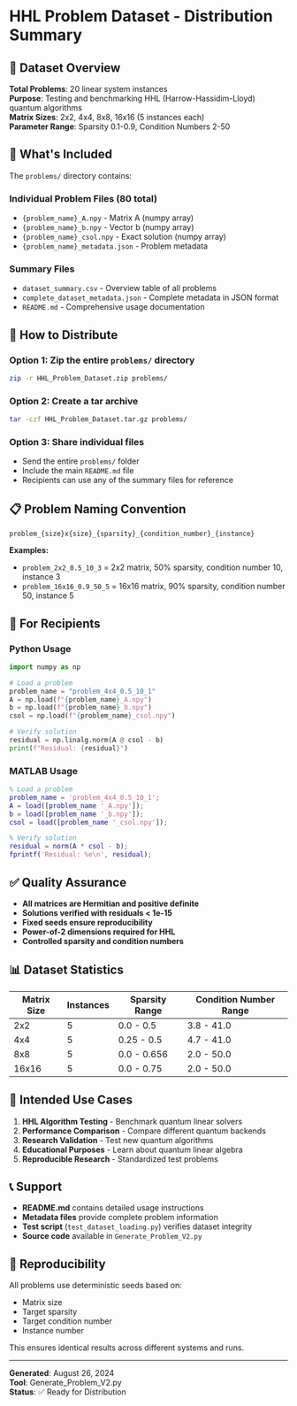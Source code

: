# HHL Problem Dataset - Distribution Summary

## 🎯 Dataset Overview

**Total Problems**: 20 linear system instances  
**Purpose**: Testing and benchmarking HHL (Harrow-Hassidim-Lloyd) quantum algorithms  
**Matrix Sizes**: 2x2, 4x4, 8x8, 16x16 (5 instances each)  
**Parameter Range**: Sparsity 0.1-0.9, Condition Numbers 2-50  

## 📁 What's Included

The `problems/` directory contains:

### **Individual Problem Files (80 total)**
- `{problem_name}_A.npy` - Matrix A (numpy array)
- `{problem_name}_b.npy` - Vector b (numpy array)  
- `{problem_name}_csol.npy` - Exact solution (numpy array)
- `{problem_name}_metadata.json` - Problem metadata

### **Summary Files**
- `dataset_summary.csv` - Overview table of all problems
- `complete_dataset_metadata.json` - Complete metadata in JSON format
- `README.md` - Comprehensive usage documentation

## 🚀 How to Distribute

### **Option 1: Zip the entire `problems/` directory**
```bash
zip -r HHL_Problem_Dataset.zip problems/
```

### **Option 2: Create a tar archive**
```bash
tar -czf HHL_Problem_Dataset.tar.gz problems/
```

### **Option 3: Share individual files**
- Send the entire `problems/` folder
- Include the main `README.md` file
- Recipients can use any of the summary files for reference

## 📋 Problem Naming Convention

```
problem_{size}x{size}_{sparsity}_{condition_number}_{instance}
```

**Examples:**
- `problem_2x2_0.5_10_3` = 2x2 matrix, 50% sparsity, condition number 10, instance 3
- `problem_16x16_0.9_50_5` = 16x16 matrix, 90% sparsity, condition number 50, instance 5

## 🔧 For Recipients

### **Python Usage**
```python
import numpy as np

# Load a problem
problem_name = "problem_4x4_0.5_10_1"
A = np.load(f"{problem_name}_A.npy")
b = np.load(f"{problem_name}_b.npy")
csol = np.load(f"{problem_name}_csol.npy")

# Verify solution
residual = np.linalg.norm(A @ csol - b)
print(f"Residual: {residual}")
```

### **MATLAB Usage**
```matlab
% Load a problem
problem_name = 'problem_4x4_0.5_10_1';
A = load([problem_name '_A.npy']);
b = load([problem_name '_b.npy']);
csol = load([problem_name '_csol.npy']);

% Verify solution
residual = norm(A * csol - b);
fprintf('Residual: %e\n', residual);
```

## ✅ Quality Assurance

- **All matrices are Hermitian and positive definite**
- **Solutions verified with residuals < 1e-15**
- **Fixed seeds ensure reproducibility**
- **Power-of-2 dimensions required for HHL**
- **Controlled sparsity and condition numbers**

## 📊 Dataset Statistics

| Matrix Size | Instances | Sparsity Range | Condition Number Range |
|-------------|-----------|----------------|----------------------|
| 2x2         | 5         | 0.0 - 0.5      | 3.8 - 41.0           |
| 4x4         | 5         | 0.25 - 0.5     | 4.7 - 41.0           |
| 8x8         | 5         | 0.0 - 0.656    | 2.0 - 50.0           |
| 16x16       | 5         | 0.0 - 0.75     | 2.0 - 50.0           |

## 🎯 Intended Use Cases

1. **HHL Algorithm Testing** - Benchmark quantum linear solvers
2. **Performance Comparison** - Compare different quantum backends
3. **Research Validation** - Test new quantum algorithms
4. **Educational Purposes** - Learn about quantum linear algebra
5. **Reproducible Research** - Standardized test problems

## 📞 Support

- **README.md** contains detailed usage instructions
- **Metadata files** provide complete problem information
- **Test script** (`test_dataset_loading.py`) verifies dataset integrity
- **Source code** available in `Generate_Problem_V2.py`

## 🔄 Reproducibility

All problems use deterministic seeds based on:
- Matrix size
- Target sparsity  
- Target condition number
- Instance number

This ensures identical results across different systems and runs.

---

**Generated**: August 26, 2024  
**Tool**: Generate_Problem_V2.py  
**Status**: ✅ Ready for Distribution
